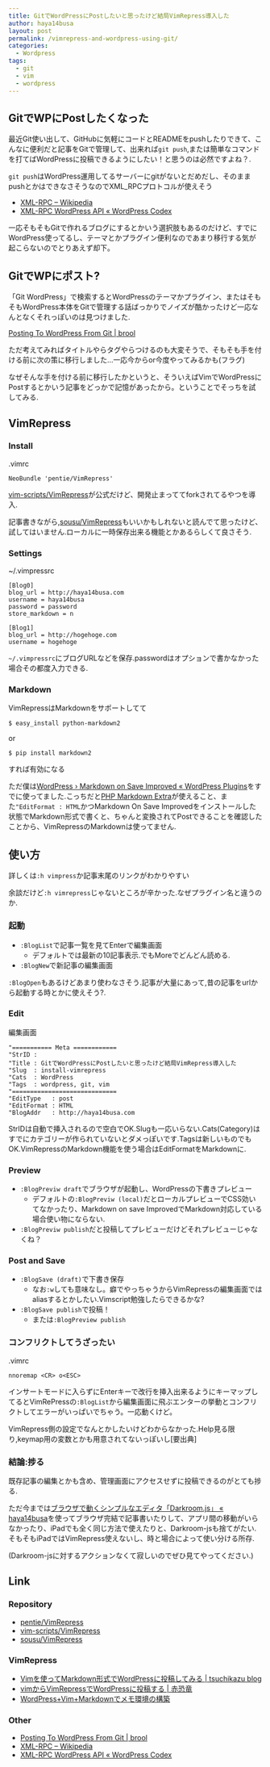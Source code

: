 ```yaml
---
title: GitでWordPressにPostしたいと思ったけど結局VimRepress導入した
author: haya14busa
layout: post
permalink: /vimrepress-and-wordpress-using-git/
categories:
  - Wordpress
tags:
  - git
  - vim
  - wordpress
---
```

## GitでWPにPostしたくなった

最近Git使い出して、GitHubに気軽にコードとREADMEをpushしたりできて、こんなに便利だと記事をGitで管理して、出来れば`git push`,または簡単なコマンドを打てばWordPressに投稿できるようにしたい！と思うのは必然ですよね？.

`git push`はWordPress運用してるサーバーにgitがないとだめだし、そのままpushとかはできなさそうなのでXML_RPCプロトコルが使えそう

*   [XML-RPC &#8211; Wikipedia][1]
*   [XML-RPC WordPress API « WordPress Codex][2]

一応そもそもGitで作れるブログにするとかいう選択肢もあるのだけど、すでにWordPress使ってるし、テーマとかプラグイン便利なのであまり移行する気が起こらないのでとりあえず却下。

## GitでWPにポスト?

「Git WordPress」で検索するとWordPressのテーマかプラグイン、またはそもそもWordPress本体をGitで管理する話ばっかりでノイズが酷かったけど一応なんとなくそれっぽいのは見つけました.

[Posting To WordPress From Git | brool][3]

ただ考えてみればタイトルやらタグやらつけるのも大変そうで、そもそも手を付ける前に次の策に移行しました…一応今からor今度やってみるかも(フラグ)

なぜそんな手を付ける前に移行したかというと、そういえばVimでWordPressにPostするとかいう記事をどっかで記憶があったから。ということでそっちを試してみる.

## VimRepress

### Install

.vimrc

    NeoBundle 'pentie/VimRepress'
    

[vim-scripts/VimRepress][4]が公式だけど、開発止まっててforkされてるやつを導入.

記事書きながら,[sousu/VimRepress][5]もいいかもしれないと読んでて思ったけど、試してはいません.ローカルに一時保存出来る機能とかあるらしくて良さそう.

### Settings

~/.vimpressrc

    [Blog0]
    blog_url = http://haya14busa.com
    username = haya14busa
    password = password
    store_markdown = n
    
    [Blog1]
    blog_url = http://hogehoge.com
    username = hogehoge
    

`~/.vimpressrc`にブログURLなどを保存.passwordはオプションで書かなかった場合その都度入力できる.

### Markdown

VimRepressはMarkdownをサポートしてて

    $ easy_install python-markdown2
    

or

    $ pip install markdown2
    

すれば有効になる

ただ僕は[WordPress › Markdown on Save Improved « WordPress Plugins][6]をすでに使ってました.こっちだと[PHP Markdown Extra][7]が使えること、また`"EditFormat : HTML`かつMarkdown On Save Improvedをインストールした状態でMarkdown形式で書くと、ちゃんと変換されてPostできることを確認したことから、VimRepressのMarkdownは使ってません.

## 使い方

詳しくは`:h vimpress`か記事末尾のリンクがわかりやすい

余談だけど`:h vimrepress`じゃないところが辛かった.なぜプラグイン名と違うのか.

### 起動

*   `:BlogList`で記事一覧を見てEnterで編集画面 
    *   デフォルトでは最新の10記事表示.でもMoreでどんどん読める.
*   `:BlogNew`で新記事の編集画面

`:BlogOpen`もあるけどあまり使わなさそう.記事が大量にあって,昔の記事をurlから起動する時とかに使えそう?.

### Edit

編集画面

    "=========== Meta ============
    "StrID : 
    "Title : GitでWordPressにPostしたいと思ったけど結局VimRepress導入した
    "Slug  : install-vimrepress
    "Cats  : WordPress
    "Tags  : wordpress, git, vim
    "=============================
    "EditType   : post
    "EditFormat : HTML
    "BlogAddr   : http://haya14busa.com
    

StrIDは自動で挿入されるので空白でOK.Slugも一応いらない.Cats(Category)はすでにカテゴリーが作られていないとダメっぽいです.Tagsは新しいものでもOK.VimRepressのMarkdown機能を使う場合はEditFormatをMarkdownに.

### Preview

*   `:BlogPreviw draft`でブラウザが起動し、WordPressの下書きプレビュー 
    *   デフォルトの`:BlogPreviw (local)`だとローカルプレビューでCSS効いてなかったり、Markdown on save ImprovedでMarkdown対応している場合使い物にならない.
*   `:BlogPreviw publish`だと投稿してプレビューだけどそれプレビューじゃなくね？

### Post and Save

*   `:BlogSave (draft)`で下書き保存 
    *   なお`:w`しても意味なし。癖でやっちゃうからVimRepressの編集画面ではaliasするとかしたい.Vimscript勉強したらできるかな?
*   `:BlogSave publish`で投稿！ 
    *   または`:BlogPreview publish`

### コンフリクトしてうざったい

.vimrc

    nnoremap <CR> o<ESC>
    

インサートモードに入らずにEnterキーで改行を挿入出来るようにキーマップしてるとVimRePressの`:BlogList`から編集画面に飛ぶエンターの挙動とコンフリクトしてエラーがいっぱいでちゃう。一応動くけど。

VimRepress側の設定でなんとかしたいけどわからなかった.Help見る限り,keymap用の変数とかも用意されてないっぽいし[要出典]

### 結論:捗る

既存記事の編集とかも含め、管理画面にアクセスせずに投稿できるのがとても捗る.

ただ今までは[ブラウザで動くシンプルなエディタ「Darkroom.js」 « haya14busa][8]を使ってブラウザ完結で記事書いたりして、アプリ間の移動がいらなかったり、iPadでも全く同じ方法で使えたりと、Darkroom-jsも捨てがたい.そもそもiPadではVimRepress使えないし、時と場合によって使い分ける所存.

(Darkroom-jsに対するアクションなくて寂しいのでぜひ見てやってください.)

## Link

### Repository

*   [pentie/VimRepress][9]
*   [vim-scripts/VimRepress][4]
*   [sousu/VimRepress][5]

### VimRepress

*   [Vimを使ってMarkdown形式でWordPressに投稿してみる | tsuchikazu blog][10]
*   [vimからVimRepressでWordPressに投稿する | 赤恐竜][11]
*   [WordPress+Vim+Markdownでメモ環境の構築][12]

### Other

*   [Posting To WordPress From Git | brool][3]
*   [XML-RPC &#8211; Wikipedia][1]
*   [XML-RPC WordPress API « WordPress Codex][2]

 [1]: http://ja.wikipedia.org/wiki/XML-RPC
 [2]: http://codex.wordpress.org/XML-RPC_WordPress_API
 [3]: http://www.brool.com/index.php/posting-to-wordpress-from-git
 [4]: https://github.com/vim-scripts/VimRepress
 [5]: https://github.com/sousu/VimRepress
 [6]: http://wordpress.org/plugins/markdown-on-save-improved/
 [7]: http://michelf.ca/projects/php-markdown/extra/
 [8]: http://haya14busa.com/darkroom-js/
 [9]: https://github.com/pentie/VimRepress
 [10]: http://tsuchikazu.net/vim_markdown_wordpress/
 [11]: http://akakyouryuu.com/blog/vim%E3%81%8B%E3%82%89vimrepress%E3%81%A7wordpress%E3%81%AB%E6%8A%95%E7%A8%BF%E3%81%99%E3%82%8B/
 [12]: http://sousu.jp/wp/tool/wordpress-vim-markdown/